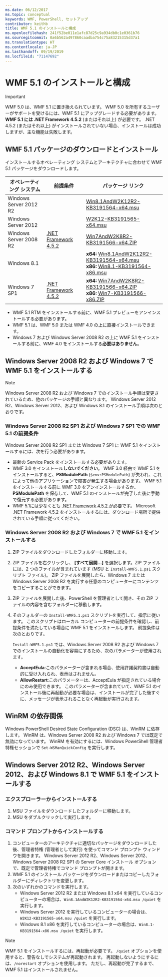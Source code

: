 ```yaml
---
ms.date: 06/12/2017
ms.topic: conceptual
keywords: WMF, PowerShell, セットアップ
contributor: keithb
title: WMF 5.1 のインストールと構成
ms.openlocfilehash: 241f52be011e1afc87d25c9a934db0c1e0361b76
ms.sourcegitcommit: 0a6b562a497860caadba754c75a83215315d37a1
ms.translationtype: HT
ms.contentlocale: ja-JP
ms.lasthandoff: 09/19/2019
ms.locfileid: "71147692"
---
```

# <a name="install-and-configure-wmf-51"></a>WMF 5.1 のインストールと構成

> [!IMPORTANT]
> WMF 5.0 は、WMF 5.1 に置き換えられています。 WMF 5.0 を所有するユーザーがサポートを受けるには、WMF 5.1 にアップグレードする必要があります。
> **WMF 5.1 には .NET Framework 4.5.2** (またはそれ以上) が必要です。 .NET 4.5.2 (またはそれ以上) がインストールされていない場合、インストールは成功しますが、主な機能は失敗します。

## <a name="download-and-install-the-wmf-51-package"></a>WMF 5.1 パッケージのダウンロードとインストール

インストールするオペレーティング システムとアーキテクチャに合わせて WMF 5.1 パッケージをダウンロードします。

| オペレーティング システム       | 前提条件           | パッケージ リンク                          |
|------------------------|-------------------------|----------------------------------------|
| Windows Server 2012 R2 |                         | [Win8.1AndW2K12R2-KB3191564-x64.msu][] |
| Windows Server 2012    |                         | [W2K12-KB3191565-x64.msu][]            |
| Windows Server 2008 R2 | [.NET Framework 4.5.2][]| [Win7AndW2K8R2-KB3191566-x64.ZIP][]    |
| Windows 8.1            |                         | **x64:** [Win8.1AndW2K12R2-KB3191564-x64.msu][]</br>**x86:** [Win8.1-KB3191564-x86.msu][] |
| Windows 7 SP1          | [.NET Framework 4.5.2][]| **x64:** [Win7AndW2K8R2-KB3191566-x64.ZIP][]</br>**x86:** [Win7-KB3191566-x86.ZIP][] |

[.NET Framework 4.5.2]: https://www.microsoft.com/download/details.aspx?id=42642
[W2K12-KB3191565-x64.msu]: https://go.microsoft.com/fwlink/?linkid=839513
[Win7-KB3191566-x86.ZIP]: https://go.microsoft.com/fwlink/?linkid=839522
[Win7AndW2K8R2-KB3191566-x64.ZIP]: https://go.microsoft.com/fwlink/?linkid=839523
[Win8.1-KB3191564-x86.msu]: https://go.microsoft.com/fwlink/?linkid=839521
[Win8.1AndW2K12R2-KB3191564-x64.msu]: https://go.microsoft.com/fwlink/?linkid=839516

- WMF 5.1 RTM をインストールする前に、WMF 5.1 プレビューをアンインストールする必要があります。
- WMF 5.1 は、WMF 5.0 または WMF 4.0 の上に直接インストールできます。
- Windows 7 および Windows Server 2008 R2 の上に WMF 5.1 をインストールする前に、WMF 4.0 をインストールする**必要はありません**。

## <a name="install-wmf-51-for-windows-server-2008-r2-and-windows-7"></a>Windows Server 2008 R2 および Windows 7 で WMF 5.1 をインストールする

> [!NOTE]
> Windows Server 2008 R2 および Windows 7 でのインストール手順は変更されているため、他のパッケージの手順と異なります。 Windows Server 2012 R2、Windows Server 2012、および Windows 8.1 のインストール手順は次のとおりです。

### <a name="wmf-51-prerequisites-for-windows-server-2008-r2-sp1-and-windows-7-sp1"></a>Windows Server 2008 R2 SP1 および Windows 7 SP1 での WMF 5.1 の前提条件

Windows Server 2008 R2 SP1 または Windows 7 SP1 に WMF 5.1 をインストールするには、次を行う必要があります。

- 最新の Service Pack をインストールする必要があります。
- WMF 3.0 をインストール**しないでください**。 WMF 3.0 経由で WMF 5.1 をインストールすると、**PSModulePath** (`$env:PSModulePath`) が失われ、これによって他のアプリケーションで障害が発生する場合があります。 WMF 5.1 をインストールする前に WMF 3.0 をアンインストールするか、**PSModulePath** を保存して、WMF 5.1 のインストールが完了した後に手動で復元する必要があります。
- WMF 5.1には少なくとも [.NET Framework 4.5.2 ](https://www.microsoft.com/download/details.aspx?id=42642)が必要です。
  Microsoft .NET Framework 4.5.2 をインストールするには、ダウンロード場所で提供されている手順に従ってください。

### <a name="installing-wmf-51-on-windows-server-2008-r2-and-windows-7"></a>Windows Server 2008 R2 および Windows 7 で WMF 5.1 をインストールする

1. ZIP ファイルをダウンロードしたフォルダーに移動します。

2. ZIP ファイルを右クリックし、 **[すべて展開...]** を選択します。ZIP ファイルには、2 つのファイルが含まれています (MSU と `Install-WMF5.1.ps1` スクリプト ファイル)。 ZIP ファイルを展開したら、Windows 7 または Windows Server 2008 R2 を実行する任意のコンピューターにコンテンツをコピーすることができます。

3. ZIP ファイルを展開した後、PowerShell を管理者として開き、その ZIP ファイルの内容を含むフォルダーに移動します。

4. そのフォルダーの `Install-WMF5.1.ps1` スクリプトを実行して、指示に従います。 このスクリプトはローカル コンピューターの前提条件を確認し、前提条件を満たしている場合に WMF 5.1 をインストールします。 前提条件は次のとおりです。

   `Install-WMF5.1.ps1` では、Windows Server 2008 R2 および Windows 7 でのインストールの自動化を容易にするため、次のパラメーターが使用されます。

   - **AcceptEula**:このパラメーターが含まれる場合、使用許諾契約書は自動的に受け入れられ、表示はされません。
   - **AllowRestart**:このパラメーターは、AcceptEula が指定されている場合にのみ使用できます。 このパラメーターが含まれていて、WMF 5.1 のインストール後に再起動が必要な場合は、インストールが完了した後すぐに、メッセージが表示されることなく再起動が実行されます。

## <a name="winrm-dependency"></a>WinRM の依存関係

Windows PowerShell Desired State Configuration (DSC) は、WinRM に依存します。 WinRM は、Windows Server 2008 R2 および Windows 7 では既定で無効になっています。 WinRM を有効にするには、Windows PowerShell 管理者特権セッションで `Set-WSManQuickConfig` を実行します。

## <a name="install-wmf-51-for-windows-server-2012-r2-windows-server-2012-and-windows-81"></a>Windows Server 2012 R2、Windows Server 2012、および Windows 8.1 で WMF 5.1 をインストールする

### <a name="install-from-windows-file-explorer"></a>エクスプローラーからインストールする

1. MSU ファイルをダウンロードしたフォルダーに移動します。
2. MSU をダブルクリックして実行します。

### <a name="installing-from-the-command-prompt"></a>コマンド プロンプトからインストールする

1. コンピューターのアーキテクチャに適切なパッケージをダウンロードした後、管理者特権 (管理者として実行) を使ってコマンド プロンプト ウィンドウを開きます。 Windows Server 2012 R2、Windows Server 2012、Windows Server 2008 R2 SP1 の Server Core インストール オプションで、既定で管理者特権でコマンド プロンプトが開きます。
2. WMF 5.1 のインストール パッケージをダウンロードまたはコピーしたフォルダーにディレクトリを変更します。
3. 次のいずれかのコマンドを実行します。
   - Windows Server 2012 R2 または Windows 8.1 x64 を実行しているコンピューターの場合は、`Win8.1AndW2K12R2-KB3191564-x64.msu /quiet` を実行します。
   - Windows Server 2012 を実行しているコンピューターの場合は、`W2K12-KB3191565-x64.msu /quiet` を実行します。
   - Windows 8.1 x86 を実行しているコンピューターの場合は、`Win8.1-KB3191564-x86.msu /quiet` を実行します。

> [!NOTE]
> WMF 5.1 をインストールするには、再起動が必要です。 `/quiet` オプションを使用すると、警告なしでシステムが再起動されます。 再起動しないようにするには、`/norestart` オプションを使用します。 ただし、再起動が完了するまで、WMF 5.1 はインストールされません。
